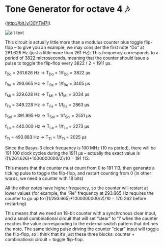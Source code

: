 # Tone Generator for octave 4 :notes:

(http://bit.ly/30YTM7I). 


![alt text](https://github.com/vjhansen/tone_generator/blob/master/W04D1ToneGenerator.png?raw=true)

This circuit is actually little more than a modulus counter plus toggle flip-flop – to give you an example, we may consider the first note “Do" at 261.626 Hz (just a little more than 261 Hz):
This frequency corresponds to a period of 3822 microseconds, meaning that the counter should issue a pulse to toggle the flip-flop every 3822 / 2 = 1911 µs.


f<sub>Do</sub> = 261.626 Hz -> T<sub>Do</sub> = 1/f<sub>Do</sub> = 3822 µs 

f<sub>Re</sub> = 293.665 Hz -> T<sub>Re</sub> = 1/f<sub>Re</sub> = 3405 µs 

f<sub>Mi</sub> = 329.628 Hz -> T<sub>Mi</sub> = 1/f<sub>Mi</sub> = 3034 µs 

f<sub>Fa</sub> = 349.228 Hz -> T<sub>Fa</sub> = 1/f<sub>Fa</sub> = 2863 µs 

f<sub>Sol</sub> = 391.995 Hz -> T<sub>Sol</sub> = 1/f<sub>Sol</sub> = 2551 µs 

f<sub>La</sub> = 440.000 Hz -> T<sub>La</sub> = 1/f<sub>La</sub> = 2273 µs 

f<sub>Ti</sub> = 493.883 Hz -> T<sub>Ti</sub> = 1/f<sub>Ti</sub> = 2025 µs 



Since the Basys-3 clock frequency is 100 MHz (10 ns period), there will be 191 100 clock cycles during the 1911 µs – actually the exact value is ((1/261.626)*1000000000/2)/10 = 191 113. 

This means that the counter must count from 0 to 191 113, then generate a ticking pulse to toggle the flip-flop, and restart counting from 0 (in other words, we need a counter with 18 bits)

All the other notes have higher frequency, so the counter will restart at lower values (for example, the “Re" frequency at 293.665 Hz requires the counter to go up to ((1/293.665)*1000000000/2)/10 = 170 262 before restarting)

This means that we need an 18-bit counter with a synchronous clear input, and a small combinational circuit that will set “clear" to ‘1’ when the counter reaches the value corresponding to the external switch pattern that defines the note. The same ticking pulse driving the counter “clear" input will toggle the flip-flop, so I think that it’s just these three blocks: counter + combinational circuit + toggle flip-flop.

